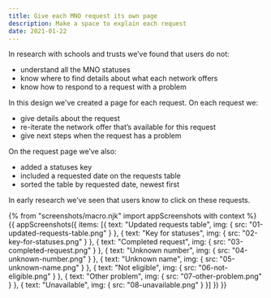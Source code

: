 ```yaml
---
title: Give each MNO request its own page
description: Make a space to explain each request
date: 2021-01-22
---
```


In research with schools and trusts we’ve found that users do not:

- understand all the MNO statuses
- know where to find details about what each network offers
- know how to respond to a request with a problem

In this design we've created a page for each request. On each request we:

- give details about the request
- re-iterate the network offer that’s available for this request
- give next steps when the request has a problem

On the request page we’ve also:

- added a statuses key
- included a requested date on the requests table
- sorted the table by requested date, newest first

In early research we’ve seen that users know to click on these requests.

{% from "screenshots/macro.njk" import appScreenshots with context %}
{{ appScreenshots({
  items: [{
      text: "Updated requests table",
      img: { src: "01-updated-requests-table.png" }
    }, {
      text: "Key for statuses",
      img: { src: "02-key-for-statuses.png" }
    }, {
      text: "Completed request",
      img: { src: "03-completed-request.png" }
    }, {
      text: "Unknown number",
      img: { src: "04-unknown-number.png" }
    }, {
      text: "Unknown name",
      img: { src: "05-unknown-name.png" }
    }, {
      text: "Not eligible",
      img: { src: "06-not-eligible.png" }
    }, {
      text: "Other problem",
      img: { src: "07-other-problem.png" }
    }, {
      text: "Unavailable",
      img: { src: "08-unavailable.png" }
    }]
}) }}
